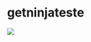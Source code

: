 # getninjateste

<img src="https://user-images.githubusercontent.com/5702250/158853960-4771d799-7a0e-4160-a4bf-8ecab8442ef6.png"/>
